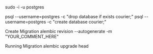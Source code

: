 sudo -i -u postgres

psql --username=postgres -c "drop database if exists courier;"
psql --username=postgres -c "create database courier;"


Create Migration
alembic revision --autogenerate -m "YOUR_COMMENT_HERE"

Running Migration
alembic upgrade head
